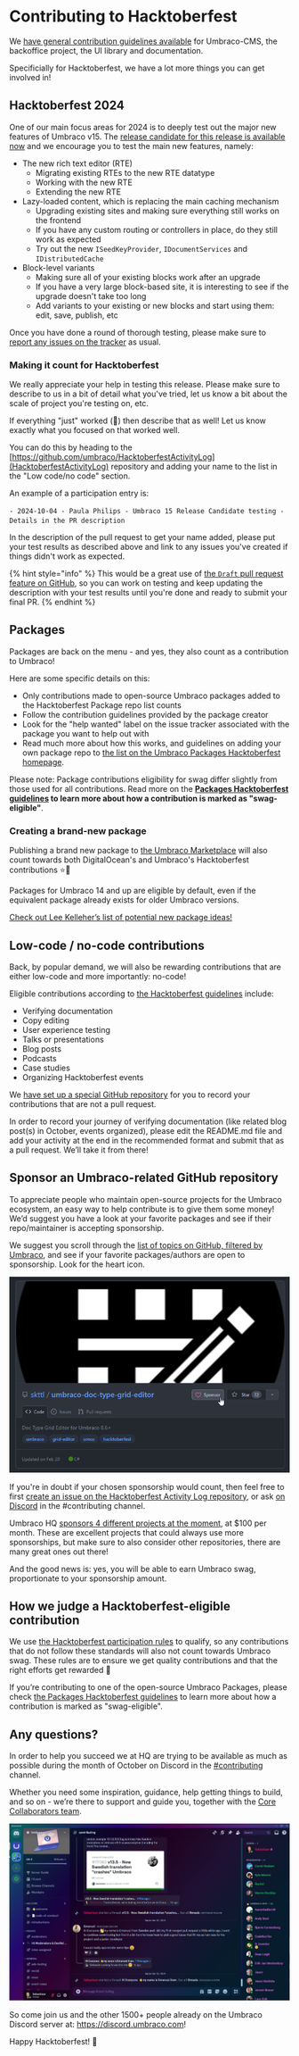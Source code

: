 # Contributing to Hacktoberfest

We [have general contribution guidelines available](../README.md) for Umbraco-CMS, the backoffice project, the UI library and documentation. 

Specificially for Hacktoberfest, we have a lot more things you can get involved in!

## Hacktoberfest 2024

One of our main focus areas for 2024 is to deeply test out the major new features of Umbraco v15. The [release candidate for this release is available now](https://umbraco.com/blog/umbraco-15-release-candidate/) and we encourage you to test the main new features, namely:

- The new rich text editor (RTE)
  - Migrating existing RTEs to the new RTE datatype
  - Working with the new RTE
  - Extending the new RTE
- Lazy-loaded content, which is replacing the main caching mechanism
  - Upgrading existing sites and making sure everything still works on the frontend
  - If you have any custom routing or controllers in place, do they still work as expected
  - Try out the new `ISeedKeyProvider`, `IDocumentServices` and `IDistributedCache`
- Block-level variants
  - Making sure all of your existing blocks work after an upgrade
  - If you have a very large block-based site, it is interesting to see if the upgrade doesn't take too long
  - Add variants to your existing or new blocks and start using them: edit, save, publish, etc

Once you have done a round of thorough testing, please make sure to [report any issues on the tracker](https://github.com/umbraco/Umbraco-CMS/issues/new?assignees=&labels=type/bug&labels=affected/v14&template=01_bug_report.yml&title=v15RC1) as usual. 

### Making it count for Hacktoberfest

We really appreciate your help in testing this release. Please make sure to describe to us in a bit of detail what you've tried, let us know a bit about the scale of project you're testing on, etc. 

If everything "just" worked (🤞) then describe that as well! Let us know exactly what you focused on that worked well.

You can do this by heading to the [https://github.com/umbraco/HacktoberfestActivityLog](HacktoberfestActivityLog) repository and adding your name to the list in the "Low code/no code" section. 

An example of a participation entry is:

`- 2024-10-04 - Paula Philips - Umbraco 15 Release Candidate testing - Details in the PR description`

In the description of the pull request to get your name added, please put your test results as described above and link to any issues you've created if things didn't work as expected.

{% hint style="info" %}
This would be a great use of [the `Draft` pull request feature on GitHub](https://github.blog/news-insights/product-news/introducing-draft-pull-requests/), so you can work on testing and keep updating the description with your test results until you're done and ready to submit your final PR. 
{% endhint %}


## Packages

Packages are back on the menu - and yes, they also count as a contribution to Umbraco!

Here are some specific details on this:

* Only contributions made to open-source Umbraco packages added to the Hacktoberfest Package repo list counts
* Follow the contribution guidelines provided by the package creator
* Look for the "help wanted" label on the issue tracker associated with the package you want to help out with
* Read much more about how this works, and guidelines on adding your own package repo to [the list on the Umbraco Packages Hacktoberfest homepage](https://github.com/umbraco/Umbraco.Packages/tree/main/Hacktoberfest). 

Please note: Package contributions eligibility for swag  differ slightly from those used for all contributions. Read more on the **[Packages Hacktoberfest guidelines](https://github.com/umbraco/Umbraco.Packages/tree/main/Hacktoberfest) to learn more about how a contribution is marked as "swag-eligible"**.

### Creating a brand-new package

Publishing a brand new package to [the Umbraco Marketplace](https://marketplace.umbraco.com/) will also count towards both DigitalOcean's and Umbraco's Hacktoberfest contributions ⭐🤩

Packages for Umbraco 14 and up are eligible by default, even if the equivalent package already exists for older Umbraco versions.

[Check out Lee Kelleher’s list of potential new package ideas!](https://leekelleher.github.io/umbraco-package-ideas/)

## Low-code / no-code contributions 

Back, by popular demand, we will also be rewarding contributions that are either low-code and more importantly: no-code!

Eligible contributions according to [the Hacktoberfest guidelines](https://hacktoberfest.com/about/#low-or-non-code) include:

* Verifying documentation
* Copy editing
* User experience testing
* Talks or presentations
* Blog posts
* Podcasts
* Case studies
* Organizing Hacktoberfest events

We [have set up a special GitHub repository](https://github.com/umbraco/HacktoberfestActivityLog) for you to record your contributions that are not a pull request.

In order to record your journey of verifying documentation (like related blog post(s) in October, events organized), please edit the README.md file and add your activity at the end in the recommended format and submit that as a pull request. We’ll take it from there!

## Sponsor an Umbraco-related GitHub repository

To appreciate people who maintain open-source projects for the Umbraco ecosystem, an easy way to help contribute is to give them some money! We’d suggest you have a look at your favorite packages and see if their repo/maintainer is accepting sponsorship. 

We suggest you scroll through the [list of topics on GitHub, filtered by Umbraco](https://github.com/topics/umbraco), and see if your favorite packages/authors are open to sponsorship. Look for the heart icon.

![Screenshot that shows the Sponsor heart option](images/hacktoberfest_screenshot.png)

If you're in doubt if your chosen sponsorship would count, then feel free to first [create an issue on the Hacktoberfest Activity Log repository](https://github.com/umbraco/HacktoberfestActivityLog/issues), or ask [on Discord](https://discord.umbraco.com/) in the #contributing channel.

Umbraco HQ [sponsors 4 different projects at the moment](https://community.umbraco.com/the-community-blog/oss-sponsorship-initiative/), at $100 per month. These are excellent projects that could always use more sponsorships, but make sure to also consider other repositories, there are many great ones out there!

And the good news is: yes, you will be able to earn Umbraco swag, proportionate to your sponsorship amount. 

## How we judge a Hacktoberfest-eligible contribution

We use [the Hacktoberfest participation rules](https://hacktoberfest.com/participation/) to qualify, so any contributions that do not follow these standards will also not count towards Umbraco swag. These rules are to ensure we get quality contributions and that the right efforts get rewarded 🙌

If you’re contributing to one of the open-source Umbraco Packages, please check [the Packages Hacktoberfest guidelines](https://github.com/umbraco/Umbraco.Packages/tree/main/Hacktoberfest) to learn more about how a contribution is marked as "swag-eligible".

## Any questions?

In order to help you succeed we at HQ are trying to be available as much as possible during the month of October on Discord in the [#contributing](https://discord-chats.umbraco.com/c/contributing) channel.

Whether you need some inspiration, guidance, help getting things to build, and so on - we’re there to support and guide you, together with the [Core Collaborators team](https://community.umbraco.com/community-teams/the-core-collaborators/).

![Screenshot that shows the Discord #contributing channel](images/discord_contributing.png)

So come join us and the other 1500+ people already on the Umbraco Discord server at: https://discord.umbraco.com!

Happy Hacktoberfest! 🎃